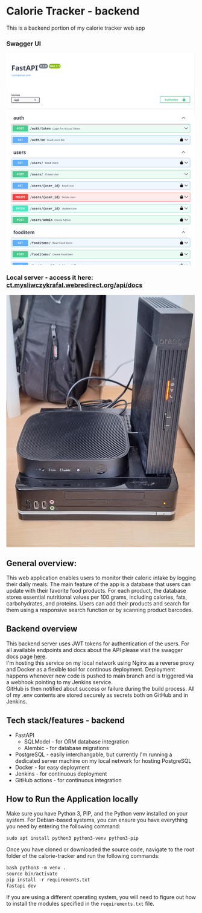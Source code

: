 # Calorie Tracker - backend
This is a backend portion of my calorie tracker web app

### Swagger UI
<picture>
    <img src="swagger.png" style="max-width: 500px; display: block; margin-right: auto;">
</picture>

### Local server - access it here: [ct.mysliwczykrafal.webredirect.org/api/docs](https://ct.mysliwczykrafal.webredirect.org/api/docs)
<picture>
    <img src="server.jpg" style="max-width: 500px; display: block; margin-right: auto;">
</picture>

## General overview:
This web application enables users to monitor their caloric intake by logging their daily meals. The main feature of the app is a database that users can update with their favorite food products. For each product, the database stores essential nutritional values per 100 grams, including calories, fats, carbohydrates, and proteins. Users can add their products and search for them using a responsive search function or by scanning product barcodes.

## Backend overview
This backend server uses JWT tokens for authentication of the users. For all available endpoints and docs about the API please visit the swagger docs page [here](https://ct.mysliwczykrafal.webredirect.org/api/docs).  
I'm hosting this service on my local network using Nginx as a reverse proxy and Docker as a flexible tool for continous deployment. Deployment happens whenever new code is pushed to main branch and is triggered via a webhook pointing to my Jenkins service.  
GitHub is then notified about success or failure during the build process. All of my .env contents are stored securely as secrets both on GitHub and in Jenkins.

## Tech stack/features - backend
- FastAPI
  - SQLModel - for ORM database integration
  - Alembic - for database migrations
- PostgreSQL - easily interchangable, but currently I'm running a dedicated server machine on my local network for hosting PostgreSQL
- Docker - for easy deployment
- Jenkins - for continuous deployment
- GitHub actions - for continuous integration

## How to Run the Application locally
Make sure you have Python 3, PIP, and the Python venv installed on your system. For Debian-based systems, you can ensure you have everything you need by entering the following command:
```
sudo apt install python3 python3-venv python3-pip 
``` 
Once you have cloned or downloaded the source code, navigate to the root folder of the calorie-tracker and run the following commands: 
```
bash python3 -m venv .
source bin/activate
pip install -r requirements.txt
fastapi dev
``` 
If you are using a different operating system, you will need to figure out how to install the modules specified in the `requirements.txt` file.

